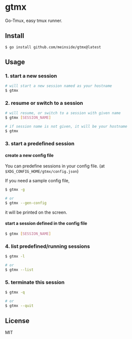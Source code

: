 # gtmx

Go-Tmux, easy tmux runner.

## Install

```
$ go install github.com/meinside/gtmx@latest
```

## Usage

### 1. start a new session

```bash
# will start a new session named as your hostname
$ gtmx
```

### 2. resume or switch to a session

```bash
# will resume, or switch to a session with given name
$ gtmx [SESSION_NAME]

# if session name is not given, it will be your hostname
$ gtmx
```

### 3. start a predefined session

#### create a new config file

You can predefine sessions in your config file. (at `$XDG_CONFIG_HOME/gtmx/config.json`)

If you need a sample config file,

```bash
$ gtmx -g

# or
$ gtmx --gen-config
```

it will be printed on the screen.

#### start a session defined in the config file

```bash
$ gtmx [SESSION_NAME]
```

### 4. list predefined/running sessions

```bash
$ gtmx -l

# or
$ gtmx --list
```

### 5. terminate this session

```bash
$ gtmx -q

# or
$ gtmx --quit
```

## License

MIT
